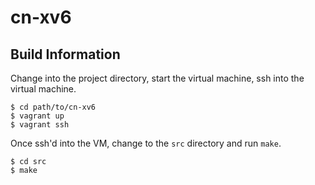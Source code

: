 # cn-xv6

## Build Information
   
Change into the project directory, start the virtual machine, ssh into the virtual machine.
```
$ cd path/to/cn-xv6
$ vagrant up
$ vagrant ssh
```

Once ssh'd into the VM, change to the `src` directory and run `make`.
```
$ cd src
$ make
```